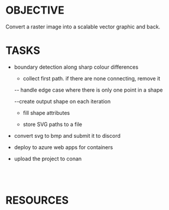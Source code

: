 
# OBJECTIVE
Convert a raster image into a scalable vector graphic and back.

# TASKS

- boundary detection along sharp colour differences

    - collect first path. if there are none connecting, remove it

    -- handle edge case where there is only one point in a shape

    --create output shape on each iteration

    - fill shape attributes

    - store SVG paths to a file

- convert svg to bmp and submit it to discord

- deploy to azure web apps for containers

- upload the project to conan

<br>
<br>

# RESOURCES
